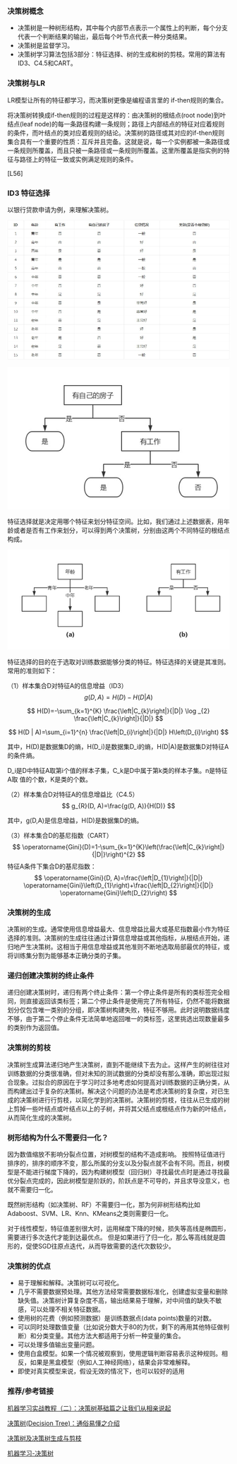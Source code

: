 ﻿### 决策树概念

- 决策树是一种树形结构，其中每个内部节点表示一个属性上的判断，每个分支代表一个判断结果的输出，最后每个叶节点代表一种分类结果。
- 决策树是监督学习。
- 决策树学习算法包括3部分：特征选择、树的生成和树的剪枝。常用的算法有ID3、C4.5和CART。

### 决策树与LR

LR模型让所有的特征都学习，而决策树更像是编程语言里的 if-then规则的集合。

将决策树转换成if-then规则的过程是这样的：由决策树的根结点(root node)到叶结点(leaf node)的每一条路径构建一条规则；路径上内部结点的特征对应着规则的条件，而叶结点的类对应着规则的结论。决策树的路径或其对应的if-then规则集合具有一个重要的性质：互斥并且完备。这就是说，每一个实例都被一条路径或一条规则所覆盖，而且只被一条路径或一条规则所覆盖。这里所覆盖是指实例的特征与路径上的特征一致或实例满足规则的条件。

[L56]

### ID3 特征选择

以银行贷款申请为例，来理解决策树。

![](sources/decision_tree/decision_tree1.jpg)

![](sources/decision_tree/decision_tree3.jpg)

特征选择就是决定用哪个特征来划分特征空间。比如，我们通过上述数据表，用年龄或者是否有工作来划分，可以得到两个决策树，分别由这两个不同特征的根结点构成。

![](sources/decision_tree/decision_tree2.jpg)


特征选择的目的在于选取对训练数据能够分类的特征。特征选择的关键是其准则。常用的准则如下：

（1）样本集合D对特征A的信息增益（ID3）
$$
g(D, A)=H(D)-H(D|A)
$$

$$
H(D)=-\sum_{k=1}^{K} \frac{\left|C_{k}\right|}{|D|} \log _{2} \frac{\left|C_{k}\right|}{|D|}
$$

$$
H(D | A)=\sum_{i=1}^{n} \frac{\left|D_{i}\right|}{|D|} H\left(D_{i}\right)
$$

其中，H(D)是数据集D的熵，H(D_i)是数据集D_i的熵，H(D|A)是数据集D对特征A的条件熵。

D_i是D中特征A取第i个值的样本子集，C_k是D中属于第k类的样本子集。n是特征A取 值的个数，K是类的个数。

（2）样本集合D对特征A的信息增益比（C4.5）
$$
g_{R}(D, A)=\frac{g(D, A)}{H(D)}
$$

其中，g(D,A)是信息增益，H(D)是数据集D的熵。

（3）样本集合D的基尼指数（CART）
$$
\operatorname{Gini}(D)=1-\sum_{k=1}^{K}\left(\frac{\left|C_{k}\right|}{|D|}\right)^{2}
$$
特征A条件下集合D的基尼指数：
$$
\operatorname{Gini}(D, A)=\frac{\left|D_{1}\right|}{|D|} \operatorname{Gini}\left(D_{1}\right)+\frac{\left|D_{2}\right|}{|D|} \operatorname{Gini}\left(D_{2}\right)
$$


### 决策树的生成

决策树的生成。通常使用信息增益最大、信息增益比最大或基尼指数最小作为特征选择的准则。决策树的生成往往通过计算信息增益或其他指标，从根结点开始，递归地产生决策树。这相当于用信息增益或其他准则不断地选取局部最优的特征，或将训练集分割为能够基本正确分类的子集。

### 递归创建决策树的终止条件

递归创建决策树时，递归有两个终止条件：第一个停止条件是所有的类标签完全相同，则直接返回该类标签；第二个停止条件是使用完了所有特征，仍然不能将数据划分仅包含唯一类别的分组，即决策树构建失败，特征不够用。此时说明数据纬度不够，由于第二个停止条件无法简单地返回唯一的类标签，这里挑选出现数量最多的类别作为返回值。

### 决策树的剪枝

决策树生成算法递归地产生决策树，直到不能继续下去为止。这样产生的树往往对训练数据的分类很准确，但对未知的测试数据的分类却没有那么准确，即出现过拟合现象。过拟合的原因在于学习时过多地考虑如何提高对训练数据的正确分类，从而构建出过于复杂的决策树。解决这个问题的办法是考虑决策树的复杂度，对已生成的决策树进行行剪枝，以简化学到的决策树。决策树的剪枝，往往从已生成的树上剪掉一些叶结点或叶结点以上的子树，并将其父结点或根结点作为新的叶结点，从而简化生成的决策树。

### 树形结构为什么不需要归一化？

因为数值缩放不影响分裂点位置，对树模型的结构不造成影响。 按照特征值进行排序的，排序的顺序不变，那么所属的分支以及分裂点就不会有不同。而且，树模型是不能进行梯度下降的，因为构建树模型（回归树）寻找最优点时是通过寻找最优分裂点完成的，因此树模型是阶跃的，阶跃点是不可导的，并且求导没意义，也就不需要归一化。

既然树形结构（如决策树、RF）不需要归一化，那为何非树形结构比如Adaboost、SVM、LR、Knn、KMeans之类则需要归一化。

对于线性模型，特征值差别很大时，运用梯度下降的时候，损失等高线是椭圆形，需要进行多次迭代才能到达最优点。 但是如果进行了归一化，那么等高线就是圆形的，促使SGD往原点迭代，从而导致需要的迭代次数较少。

### 决策树的优点

- 易于理解和解释。决策树可以可视化。
- 几乎不需要数据预处理。其他方法经常需要数据标准化，创建虚拟变量和删除缺失值。决策树计算复杂度不高，输出结果易于理解，对中间值的缺失不敏感，可以处理不相关特征数据。
- 使用树的花费（例如预测数据）是训练数据点(data points)数量的对数。
- 可以同时处理数值变量（比如说分数大于80的为优，剩下的再用其他特征做判断）和分类变量。其他方法大都适用于分析一种变量的集合。
- 可以处理多值输出变量问题。
- 使用白盒模型。如果一个情况被观察到，使用逻辑判断容易表示这种规则。相反，如果是黑盒模型（例如人工神经网络），结果会非常难解释。
- 即使对真实模型来说，假设无效的情况下，也可以较好的适用

### 推荐/参考链接

[机器学习实战教程（二）：决策树基础篇之让我们从相亲说起](https://cuijiahua.com/blog/2017/11/ml_2_decision_tree_1.html)

[决策树(Decision Tree)：通俗易懂之介绍](https://zhuanlan.zhihu.com/p/30059442)

[决策树及决策树生成与剪枝](https://blog.csdn.net/am290333566/article/details/81187562)

[机器学习-决策树](https://www.jianshu.com/p/65e69f4e0bce)

